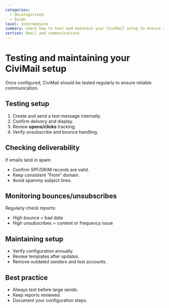 ```yaml
---
categories:
  - Uncategorized
  - Guide
level: Intermediate
summary: Learn how to test and maintain your CiviMail setup to ensure reliable delivery and accurate tracking over time.
section: Email and communications
---
```


# Testing and maintaining your CiviMail setup

Once configured, CiviMail should be tested regularly to ensure reliable communication.

## Testing setup

1. Create and send a test message internally.  
2. Confirm delivery and display.  
3. Review **opens/clicks** tracking.  
4. Verify unsubscribe and bounce handling.  

## Checking deliverability

If emails land in spam:

- Confirm SPF/DKIM records are valid.  
- Keep consistent “From” domain.  
- Avoid spammy subject lines.  

## Monitoring bounces/unsubscribes

Regularly check reports:

- High bounce = bad data  
- High unsubscribes = content or frequency issue  

## Maintaining setup

- Verify configuration annually.  
- Review templates after updates.  
- Remove outdated senders and test accounts.  

## Best practice

- Always test before large sends.  
- Keep reports reviewed.  
- Document your configuration steps.
